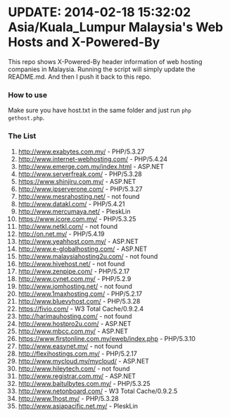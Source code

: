 UPDATE: 2014-02-18 15:32:02 Asia/Kuala_Lumpur
Malaysia's Web Hosts and X-Powered-By
=====================================

This repo shows X-Powered-By header information of web hosting companies in Malaysia. Running the script will simply update the README.md. And then I push it back to this repo.

### How to use

Make sure you have host.txt in the same folder and just run `php gethost.php`.

### The List

1.  http://www.exabytes.com.my/ - PHP/5.3.27
2.  http://www.internet-webhosting.com/ - PHP/5.4.24
3.  http://www.emerge.com.my/index.html - ASP.NET
4.  http://www.serverfreak.com/ - PHP/5.3.28
5.  https://www.shinjiru.com.my/ - ASP.NET
6.  http://www.ipserverone.com/ - PHP/5.3.27
7.  http://www.mesrahosting.net/ - not found
8.  http://www.datakl.com/ - PHP/5.4.21
9.  http://www.mercumaya.net/ - PleskLin
10.  https://www.icore.com.my/ - PHP/5.3.25
11.  http://www.netkl.com/ - not found
12.  http://on.net.my/ - PHP/5.4.19
13.  http://www.yeahhost.com.my/ - ASP.NET
14.  http://www.e-globalhosting.com/ - ASP.NET
15.  http://www.malaysiahosting2u.com/ - not found
16.  http://www.hivehost.net/ - not found
17.  http://www.zenpipe.com/ - PHP/5.2.17
18.  http://www.cynet.com.my/ - PHP/5.2.9
19.  http://www.jomhosting.net/ - not found
20.  http://www.1maxhosting.com/ - PHP/5.2.17
21.  http://www.bluevyhost.com/ - PHP/5.3.28
22.  https://fivio.com/ - W3 Total Cache/0.9.2.4
23.  http://harimauhosting.com/ - not found
24.  http://www.hostpro2u.com/ - ASP.NET
25.  http://www.mbcc.com.my/ - ASP.NET
26.  https://www.firstonline.com.my/eweb/index.php - PHP/5.3.10
27.  http://www.easynet.my/ - not found
28.  http://flexihostings.com.my/ - PHP/5.2.17
29.  http://www.mycloud.my/mycloud/ - ASP.NET
30.  http://www.hileytech.com/ - not found
31.  http://www.registrar.com.my/ - ASP.NET
32.  http://www.baitulbytes.com.my/ - PHP/5.3.25
33.  http://www.netonboard.com/ - W3 Total Cache/0.9.2.5
34.  http://www.1host.my/ - PHP/5.3.28
35.  http://www.asiapacific.net.my/ - PleskLin
